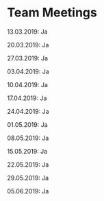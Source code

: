 # Team Meetings

13.03.2019: Ja

20.03.2019: Ja

27.03.2019: Ja

03.04.2019: Ja

10.04.2019: Ja

17.04.2019: Ja

24.04.2019: Ja

01.05.2019: Ja

08.05.2019: Ja

15.05.2019: Ja

22.05.2019: Ja

29.05.2019: Ja

05.06.2019: Ja

